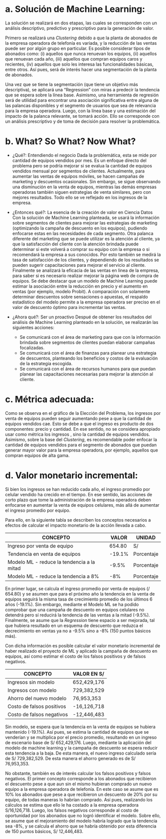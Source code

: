 # a. Solución de Machine Learning:

La solución se realizará en dos etapas, las cuales se corresponden con un análisis descriptivo, predictivo y prescriptivo para la generación de valor.

Primero se realizará una *Clustering* debido a que la planta de abonados de la empresa operadora de telefonía es variada, y la reducción de las ventas puede ser por algún grupo en particular. Es posible considerar tipos de abonados como: (i) aquellos que nunca renuevan los equipos, (ii) aquellos que renuevan cada año, (iii) aquellos que compran equipos caros y recientes, (iv) aquellos que solo les interesa las funcionalidades básicas, entre otros. Así pues, será de interés hacer una segmentación de la planta de abonados.

Una vez que se tiene la segmentación (que tiene un objetivo más descriptiva), se aplicará una “Regression” con miras a predecir la tendencia que se espera sobre la línea base. Asimismo, una herramienta de regresión será de utilidad para encontrar una asociación significativa entre alguna de las palancas disponibles y el segmento de usuarios que sea de relevancia para la empresa operadora. Luego, con la línea base y una estimación del impacto de la palanca relevante, se tomará acción. Ello se corresponde con un análisis prescriptivo y de toma de decisión para resolver la problemática.

# b. What? So What? Now What?

  * ¿Qué?: Entendiendo el negocio
    Dada la problemática, esta se mide por cantidad de equipos vendidos por mes. Es un enfoque directo del problema pero se podría mejorar si se evalua la cantidad de equipos vendidos mensual por segmentos de clientes. Actualmente, para aumentar las ventas de equipos móviles, se hacen campañas de marketing y descuentos ocasionales. Sin embargo, se sigue observando una disminución en la venta de equipos, mientras las demás empresas operadoras también siguen estrategias de venta similares, pero con mejores resultados. Todo ello se ve reflejado en los  ingresos de la empresa. 

  * ¿Entonces qué?: La esencia de la creación de valor en Ciencia Datos
    Con la solución de Machine Learning planteada, se usará la información sobre segmentos de clientes para mejorar las estrategias de marketing (optimizando la campaña de descuento en los equipos), pudiendo enfocarse estas en las necesidades de cada segmento. Otra palanca diferente del marketing que se puede utilizar es la atención al cliente, ya que la satisfacción del cliente con la atención brindada puede determinar si este volverá a comprar su equipo con la empresa o si recomendará la empresa a sus conocidos. Por esto también se medirá la tasa de satisfacción de los clientes, y dependiendo de los resultados se pueden sugerir capacitaciones para mejorar el servicio al cliente. Finalmente se analizará la eficacia de las ventas en linea de la empresa, para saber si es necesario realizar mejorar la página web de compra de equipos. Se debe destacar que un modelo de Machine Learning puede estimar la asociación entre la reducción en precio y el aumento en ventas (por ejemplo, modelo Probit). A comparación con solamente determinar descuentos sobre sensaciones o apuestas, el respaldo estadístico del modelo permite a la empresa operadora ser preciso en el valor de descuento óptimo para incrementar las ventas.

  * ¿Ahora qué?: Ser un proactivo
    Despué de obtener los resultados del análisis de Machine Learning planteado en la solución, se realizarán las siguientes acciones:
    * Se comunicará con el área de marketing para que con la información brindada sobre segmentos de clientes puedan elaborar campañas focalizadas.
    * Se comunicará con el área de finanzas para planear una estrategia de descuentos, planteando los beneficios y costos de la evaluación de la estrategia escogida.
    * Se comunicará con el área de recursos humanos para que puedan planear las capacitaciones necesarias para mejorar la atención al cliente.


# c. Métrica adecuada:

Como se observa en el gráfico de la Elección del Problema, los ingresos por venta de equipos pueden seguir aumentando pese a que la cantidad de equipos vendidos cae. Esto se debe a que el ingreso es producto de dos componentes: precio y cantidad. En ese sentido, no se considera apropiado usar como métrica los ingresos , sino la cantidad de equipos vendidos. Asimismo, sobre la base del *Clustering*, es recomendable poder enfocar la cantidad de equipos vendidos para el segmento de abonados que puedan generar mayor valor para la empresa operadora, por ejemplo, aquellos que compran equipos de alta gama.

# d. Valor monetario incremental:

Si bien los ingresos se han reducido cada año, el ingreso promedio por celular vendido ha crecido en el tiempo. En ese sentido, las acciones de corto plazo que tome la administración de la empresa operadora deben enfocarse en aumentar la venta de equipos celulares, más allá de aumentar el ingreso promedio por equipo.

Para ello, en la siguiente tabla se describen los conceptos necesarios a efectos de calcular el impacto monetario de la acción llevada a cabo.

| CONCEPTO | VALOR | UNIDAD |
| --------- | --------- | --------- |
| Ingreso por venta de equipo | 654.80 | S/ |
| Tendencia en venta de equipos | -19.1% | Porcentaje |
| Modelo ML - reduce la tendencia a la mitad | -9.5% | Porcentaje |
| Modelo ML - reduce la tendencia a 8% | -8% | Porcentaje |

En primer lugar, se calcula el ingreso promedio por venta de equipos (/ 654.80) y se asumen que para el próximo año la tendencia en la venta de equipos seguirá la misma tasa de crecimiento promedio de los últimos 6 años (-19.1%). Sin embargo, mediante el Modelo ML se ha podido comprobar que una campaña de descuento en equipos celulares no detendrá pero sí reducirá la tendencia de las ventas a la mitad (-9.5%). Finalmente, se asume que la *Regression* tiene espacio a ser mejorada, tal que hubiera resultado en un esquema de descuento que reduzca el decrecimiento en ventas ya no a -9.5% sino a -8% (150 puntos básicos más).

Con dicha información es posible calcular el valor monetario incremental de haber realizado el proyecto de ML y aplicado la campaña de descuento en equipos, así como estimar el costo de los falsos positivos y de falsos negativos. 

| CONCEPTO | VALOR EN S/ |
| --------- | --------- |
| Ingresos sin modelo | 652,429,176 |
| Ingresos con modelo | 729,382,529 |
| Ahorro del nuevo modelo | 76,953,353 |
| Costo de falsos positivos | -16,126,718 |
| Costo de falsos negativos | -12,446,483 |

Sin modelo, se espera que la tendencia en la venta de equipos se hubiera mantenido (-19.1%). Así pues, se estima la cantidad de equipos que se venderían y se multiplica por el precio promedio, resultando en un ingreso de escenario base de S/ 652,429,176. Luego, mediante la aplicación del modelo de machine learning y la campaña de descuento se espera reducir esta tendencia a la baja. De esta manera, el nuevo ingreso calculado sería de S/ 729,382,529. De esta manera el ahorro generado es de S/ 76,953,353.

No obstante, también es de interés calcular los falsos positivos y falsos negativos. El primer concepto corresponde a los abonados que recibieron el descuento pese a que aun sin el mismo hubieran comprado un nuevo equipo a la empresa operadora de telefonía. En este caso se asume que es 10% los abonados que pese a que recibieron un descuento de 20% por su equipo, de todas maneras lo habrían comprado. Así pues, realizando los cálculos se estima que ello le ha costado a la empresa operadora S/16,126,718. Luego, los falsos negativos corresponde al costo de oportunidad por los abonados que no logró identificar el modelo. Sobre ello, se asume que el mejoramiento del modelo habría logrado que la tendencia sea -8%, y se calcula el ahorro que se habría obtenido por esta diferencia de 150 puntos básicos, S/ 12,446,483.